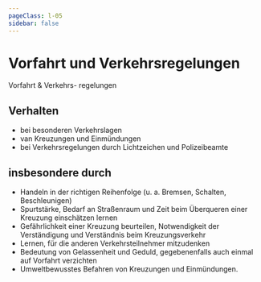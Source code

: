 ```yaml
---
pageClass: l-05
sidebar: false
---
```


# Vorfahrt und Verkehrsregelungen

<auswahl>

<item itemSize="i-l" class="l5 slabT itemTitle">	

<div class="l5w">
      	<span class="l5a">Vorfahrt &</span>
      	<span class="l5b">Verkehrs-</span>
      	<span class="l5c">regelungen</span>
</div>   

</item>

<item itemSize="i-m" itemClass="itemVerhalten">

## Verhalten

- bei besonderen Verkehrslagen
- van Kreuzungen und Einmündungen
- bei Verkehrsregelungen durch Lichtzeichen und Polizeibeamte

</item>

<item itemSize="i-xl" itemClass="">

## insbesondere durch

- Handeln in der richtigen Reihenfolge (u. a. Bremsen, Schalten, Beschleunigen)
- Spurtstärke, Bedarf an Straßenraum und Zeit beim Überqueren einer Kreuzung einschätzen lernen
- Gefährlichkeit einer Kreuzung beurteilen, Notwendigkeit der Verständigung und Verständnis beim Kreuzungsverkehr
- Lernen, für die anderen Verkehrsteilnehmer mitzudenken
- Bedeutung von Gelassenheit und Geduld, gegebenenfalls auch einmal auf Vorfahrt verzichten
- Umweltbewusstes Befahren von Kreuzungen und Einmündungen.

</item>

</auswahl>